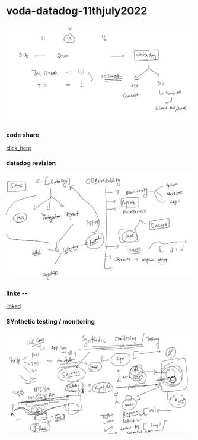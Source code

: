 # voda-datadog-11thjuly2022

<img src="plan.png">

### code share 

[click_here](https://codeshare.io/9OBNp0)

### datadog revision 

<img src="rev.png">

### lInke -- 

[linked](https://in.linkedin.com/in/ashutoshh)

### SYnthetic testing / monitoring 

<img src="syn.png">





